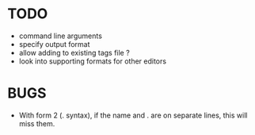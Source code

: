 # TODO

* command line arguments
* specify output format
* allow adding to existing tags file ?
* look into supporting formats for other editors

# BUGS

* With form 2 (. syntax), if the name and . are on separate lines, this will miss them.
